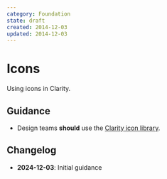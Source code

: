```yaml
---
category: Foundation
state: draft
created: 2014-12-03
updated: 2014-12-03
---
```


# Icons

Using icons in Clarity.

## Guidance

- Design teams **should** use the [Clarity icon library](https://clarity.design/documentation/icons).

## Changelog

- **2024-12-03**: Initial guidance